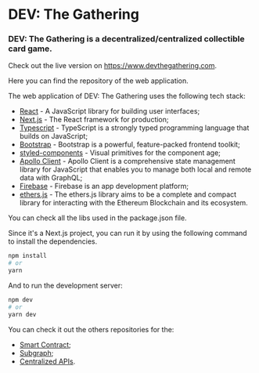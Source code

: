 # DEV: The Gathering 
### DEV: The Gathering is a decentralized/centralized collectible card game.

Check out the live version on https://www.devthegathering.com.

Here you can find the repository of the web application.


The web application of DEV: The Gathering uses the following tech stack:
- [React](https://reactjs.org/) - A JavaScript library for building user interfaces;
- [Next.js](https://nextjs.org/) - The React framework for production;
- [Typescript](https://www.typescriptlang.org/) - TypeScript is a strongly typed programming language that builds on JavaScript;
- [Bootstrap](https://getbootstrap.com/) - Bootstrap is a powerful, feature-packed frontend toolkit;
- [styled-components](https://styled-components.com/) - Visual primitives for the component age;
- [Apollo Client](https://www.apollographql.com/) - Apollo Client is a comprehensive state management library for JavaScript that enables you to manage both local and remote data with GraphQL;
- [Firebase](https://firebase.google.com/) - Firebase is an app development platform;
- [ethers.js](https://docs.ethers.io/) - The ethers.js library aims to be a complete and compact library for interacting with the Ethereum Blockchain and its ecosystem.

You can check all the libs used in the package.json file.

Since it's a Next.js project, you can run it by using the following command to install the dependencies.

```bash
npm install
# or
yarn
```
And to run the development server:
```bash
npm dev
# or
yarn dev
```

You can check it out the others repositories for the:
- [Smart Contract](https://github.com/oluaptarso/dev-the-gathering-smart-contract);
- [Subgraph](https://github.com/oluaptarso/dev-the-gathering-subgraph);
- [Centralized APIs](https://github.com/oluaptarso/dev-the-gathering-server).

